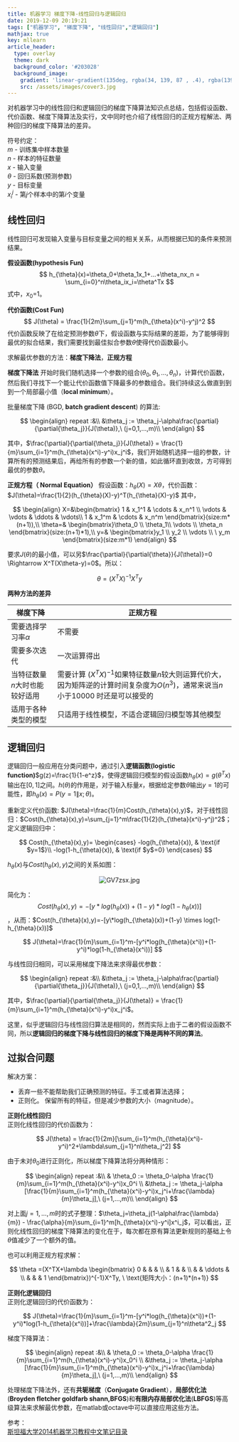 ```yaml
---
title: 机器学习 梯度下降-线性回归与逻辑回归
date: 2019-12-09 20:19:21
tags: ["机器学习", "梯度下降", "线性回归","逻辑回归"]
mathjax: true
key: mllearn
article_header:
  type: overlay
  theme: dark
  background_color: '#203028'
  background_image:
    gradient: 'linear-gradient(135deg, rgba(34, 139, 87 , .4), rgba(139, 34, 139, .4))'
    src: /assets/images/cover3.jpg
---
```


对机器学习中的线性回归和逻辑回归的梯度下降算法知识点总结，包括假设函数、代价函数、梯度下降算法及实行，文中同时也介绍了线性回归的正规方程解法、两种回归的梯度下降算法的差异。

<!--more-->

符号约定：  
$m$ - 训练集中样本数量  
$n$ - 样本的特征数量  
$x$ - 输入变量  
$\theta$ - 回归系数(预测参数)  
$y$ - 目标变量  
$x_i^j$ - 第$j$个样本中的第$i$个变量  

## 线性回归

线性回归可发现输入变量与目标变量之间的相关关系，从而根据已知的条件来预测结果。

**假设函数(hypothesis Fun)**  
$$
h_{\theta}(x)=\theta_0+\theta_1x_1+...+\theta_nx_n = \sum_{i=0}^n\theta_ix_i=\theta^Tx
$$
式中，$x_0$=1。

**代价函数(Cost Fun)**  
$$
J(\theta) = \frac{1}{2m}\sum_{j=1}^m(h_{\theta}(x^i)-y^j)^2
$$
代价函数反映了在给定预测参数$\theta$下，假设函数与实际结果的差距，为了能够得到最优的拟合结果，我们需要找到最佳拟合参数$\theta$使得代价函数最小。

求解最优参数的方法：**梯度下降法**，**正规方程**

**梯度下降法**
开始时我们随机选择一个参数的组合$(\theta_0,\theta_1,...,\theta_n)$，计算代价函数，然后我们寻找下一个能让代价函数值下降最多的参数组合。我们持续这么做直到到到一个局部最小值（**local minimum**）。

批量梯度下降 (BGD, **batch gradient descent**) 的算法:  

$$
\begin{align}
repeat :&\\
&\theta_j := \theta_j-\alpha\frac{\partial}{\partial{\theta_j}}{J(\theta)},\   (j=0,1,...,m)\\
\end{align}
$$

其中，$\frac{\partial}{\partial{\theta_j}}{J(\theta)} = \frac{1}{m}\sum_{i=1}^m(h_{\theta}(x^i)-y^i)x_j^i$，我们开始随机选择一组的参数，计算所有的预测结果后，再给所有的参数一个新的值，如此循环直到收敛，方可得到最优的参数$\theta$。

**正规方程（ Normal Equation）**
假设函数：$h_{\theta}(X)=X\theta$，代价函数：$J(\theta)=\frac{1}{2}(h_{\theta}(X)-y)^T(h_{\theta}(X)-y)$
其中，  

$$
\begin{align}
X=&\begin{bmatrix} 1 & x_1^1 & \cdots & x_n^1 \\ \vdots & \vdots & \ddots & \vdots\\ 1 & x_1^m & \cdots & x_n^m \end{bmatrix}(size:m*(n+1)),\\
\theta=& \begin{bmatrix}\theta_0 \\ \theta_1\\  \vdots \\ \theta_n \end{bmatrix}(size:(n+1)*1),\\
y=& \begin{bmatrix}y_1 \\ y_2 \\  \vdots \\ \ y_m \end{bmatrix}(size:m*1)
\end{align}
$$

要求$J(\theta)$的最小值，可以另$\frac{\partial}{\partial{\theta}}{J(\theta)}=0 \Rightarrow X^T(X\theta-y)=0$。所以：

$$
\theta =(X^TX)^{-1}X^Ty
$$

**两种方法的差异**

梯度下降 | 正规方程
---- | ----
需要选择学习率$\alpha$ | 不需要
需要多次迭代 | 一次运算得出
当特征数量$n$大时也能较好适用 | 需要计算 $(X^TX)^{-1}$如果特征数量$n$较大则运算代价大，因为矩阵逆的计算时间复杂度为$O(n^3)$，通常来说当$n$小于10000 时还是可以接受的
适用于各种类型的模型 | 只适用于线性模型，不适合逻辑回归模型等其他模型

## 逻辑回归

逻辑回归一般应用在分类问题中，通过引入**逻辑函数(logistic function)**$g(z)=\frac{1}{1-e^z}$，使得逻辑回归模型的假设函数$h_{\theta}(x)=g(\theta^Tx)$输出在$[0,1]$之间。$h(\theta)$的作用是，对于输入标量$x$，根据给定参数$\theta$输出$y=1$的可能性，即$h_{\theta}(x)=P(y=1\|x;\theta)$。

重新定义代价函数: $J(\theta)=\frac{1}{m}Cost(h_{\theta}(x),y)$，对于线性回归：$Cost(h_{\theta}(x),y)=\sum_{j=1}^m\frac{1}{2}(h_{\theta}(x^i)-y^j)^2$；定义逻辑回归中：

$$
Cost(h_{\theta}(x),y)=
\begin{cases}
-log(h_{\theta}(x)), & \text{if $y=1$}\\
-log(1-h_{\theta}(x)), & \text{if $y$=0}
\end{cases}
$$

$h_{\theta}(x)$与$Cost(h_{\theta}(x),y)$之间的关系如图：

<center>
<img src="https://s1.ax1x.com/2020/03/29/GV7zsx.jpg" alt="GV7zsx.jpg" border="0" />
<!--[GV7zsx.jpg](https://s1.ax1x.com/2020/03/29/GV7zsx.jpg "图片名字")-->

</center>

简化为： $$Cost(h_{\theta}(x),y)=-[y*log(h_{\theta}(x))+(1-y)*log(1-h_{\theta}(x))]$$，从而：$Cost(h_{\theta}(x),y)=-[y\*log(h_{\theta}(x))+(1-y) \times log(1-h_{\theta}(x))]$  

$$
J(\theta)=\frac{1}{m}\sum_{i=1}^m-[y^i*log(h_{\theta}(x^i))+(1-y^i)*log(1-h_{\theta}(x^i))]
$$

与线性回归相同，可以采用梯度下降法来求得最优参数：

$$
\begin{align}
repeat :&\\
&\theta_j := \theta_j-\alpha\frac{\partial}{\partial{\theta_j}}{J(\theta)},\   (j=0,1,...,m)\\
\end{align}
$$

其中，$\frac{\partial}{\partial{\theta_j}}{J(\theta)} = \frac{1}{m}\sum_{i=1}^m(h_{\theta}(x^i)-y^i)x_j^i$。

这里，似乎逻辑回归与线性回归算法是相同的，然而实际上由于二者的假设函数不同，所以**逻辑回归的梯度下降与线性回归的梯度下降是两种不同的算法**。

## 过拟合问题

解决方案：  

* 丢弃一些不能帮助我们正确预测的特征。手工或者算法选择；
* 正则化。 保留所有的特征，但是减少参数的大小（magnitude）。  

**正则化线性回归**  
正则化线性回归的代价函数为：

$$
J(\theta) = \frac{1}{2m}[\sum_{i=1}^m(h_{\theta}(x^i)-y^i)^2+\lambda\sum_{j=1}^n\theta_j^2]
$$

由于未对$\theta_0$进行正则化，所以梯度下降算法将分两种情形：

$$
\begin{align}
repeat :&\\
& \theta_0 := \theta_0-\alpha \frac{1}{m}\sum_{i=1}^m(h_{\theta}(x^i)-y^i)x_0^i \\
&\theta_j := \theta_j-\alpha [\frac{1}{m}\sum_{i=1}^m(h_{\theta}(x^i)-y^i)x_j^i+\frac{\lambda}{m}\theta_j],\   (j=1,...,m)\\
\end{align}
$$

对上面$j=1,...,m$时的式子整理：$\theta_j=\theta_j(1-\alpha\frac{\lambda}{m}) - \frac{\alpha}{m}\sum_{i=1}^m[h_{\theta}(x^i)-y^i]x^i_j$，可以看出，正则化线性回归的梯度下降算法的变化在于，每次都在原有算法更新规则的基础上令$\theta$值减少了一个额外的值。

也可以利用正规方程求解：

$$
\theta =(X^TX+\lambda \begin{bmatrix}
0 & & & \\ 
& 1 & & \\
& & \ddots & \\
& & & 1
\end{bmatrix})^{-1}X^Ty, \ \text{矩阵大小：(n+1)*(n+1)}
$$

**正则化逻辑回归**   
正则化逻辑回归的代价函数为：

$$
J(\theta)=\frac{1}{m}\sum_{i=1}^m-[y^i*log(h_{\theta}(x^i))+(1-y^i)*log(1-h_{\theta}(x^i))]+\frac{\lambda}{2m}\sum_{j=1}^n\theta^2_j
$$

梯度下降算法：

$$
\begin{align}
repeat :&\\
& \theta_0 := \theta_0-\alpha \frac{1}{m}\sum_{i=1}^m(h_{\theta}(x^i)-y^i)x_0^i \\
&\theta_j := \theta_j-\alpha [\frac{1}{m}\sum_{i=1}^m(h_{\theta}(x^i)-y^i)x_j^i+\frac{\lambda}{m}\theta_j],\   (j=1,...,m)\\
\end{align}
$$




处理梯度下降法外，还有**共轭梯度**（**Conjugate Gradient**），**局部优化法**(**Broyden fletcher goldfarb shann,BFGS**)和**有限内存局部优化法**(**LBFGS**)等高级算法来求解最优参数，在matlab或octave中可以直接应用这些方法。

参考：  
[斯坦福大学2014机器学习教程中文笔记目录](http://www.ai-start.com/ml2014/)
